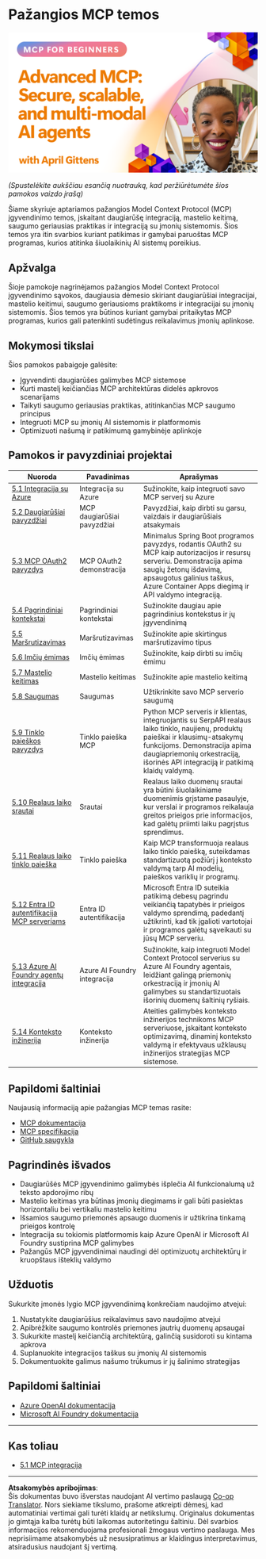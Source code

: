 <!--
CO_OP_TRANSLATOR_METADATA:
{
  "original_hash": "d204bc94ea6027d06a703b21b711ca57",
  "translation_date": "2025-08-26T18:50:06+00:00",
  "source_file": "05-AdvancedTopics/README.md",
  "language_code": "lt"
}
-->
# Pažangios MCP temos

[![Pažangios MCP: saugūs, mastelį keičiantys ir daugiarūšiai AI agentai](../../../translated_images/06.42259eaf91fccfc6d06ef1c126c9db04bbff9e5f60a87b782a2ec2616163142f.lt.png)](https://youtu.be/4yjmGvJzYdY)

_(Spustelėkite aukščiau esančią nuotrauką, kad peržiūrėtumėte šios pamokos vaizdo įrašą)_

Šiame skyriuje aptariamos pažangios Model Context Protocol (MCP) įgyvendinimo temos, įskaitant daugiarūšę integraciją, mastelio keitimą, saugumo geriausias praktikas ir integraciją su įmonių sistemomis. Šios temos yra itin svarbios kuriant patikimas ir gamybai paruoštas MCP programas, kurios atitinka šiuolaikinių AI sistemų poreikius.

## Apžvalga

Šioje pamokoje nagrinėjamos pažangios Model Context Protocol įgyvendinimo sąvokos, daugiausia dėmesio skiriant daugiarūšiai integracijai, mastelio keitimui, saugumo geriausioms praktikoms ir integracijai su įmonių sistemomis. Šios temos yra būtinos kuriant gamybai pritaikytas MCP programas, kurios gali patenkinti sudėtingus reikalavimus įmonių aplinkose.

## Mokymosi tikslai

Šios pamokos pabaigoje galėsite:

- Įgyvendinti daugiarūšes galimybes MCP sistemose
- Kurti mastelį keičiančias MCP architektūras didelės apkrovos scenarijams
- Taikyti saugumo geriausias praktikas, atitinkančias MCP saugumo principus
- Integruoti MCP su įmonių AI sistemomis ir platformomis
- Optimizuoti našumą ir patikimumą gamybinėje aplinkoje

## Pamokos ir pavyzdiniai projektai

| Nuoroda | Pavadinimas | Aprašymas |
|---------|-------------|-----------|
| [5.1 Integracija su Azure](./mcp-integration/README.md) | Integracija su Azure | Sužinokite, kaip integruoti savo MCP serverį su Azure |
| [5.2 Daugiarūšiai pavyzdžiai](./mcp-multi-modality/README.md) | MCP daugiarūšiai pavyzdžiai | Pavyzdžiai, kaip dirbti su garsu, vaizdais ir daugiarūšiais atsakymais |
| [5.3 MCP OAuth2 pavyzdys](../../../05-AdvancedTopics/mcp-oauth2-demo) | MCP OAuth2 demonstracija | Minimalus Spring Boot programos pavyzdys, rodantis OAuth2 su MCP kaip autorizacijos ir resursų serveriu. Demonstracija apima saugių žetonų išdavimą, apsaugotus galinius taškus, Azure Container Apps diegimą ir API valdymo integraciją. |
| [5.4 Pagrindiniai kontekstai](./mcp-root-contexts/README.md) | Pagrindiniai kontekstai | Sužinokite daugiau apie pagrindinius kontekstus ir jų įgyvendinimą |
| [5.5 Maršrutizavimas](./mcp-routing/README.md) | Maršrutizavimas | Sužinokite apie skirtingus maršrutizavimo tipus |
| [5.6 Imčių ėmimas](./mcp-sampling/README.md) | Imčių ėmimas | Sužinokite, kaip dirbti su imčių ėmimu |
| [5.7 Mastelio keitimas](./mcp-scaling/README.md) | Mastelio keitimas | Sužinokite apie mastelio keitimą |
| [5.8 Saugumas](./mcp-security/README.md) | Saugumas | Užtikrinkite savo MCP serverio saugumą |
| [5.9 Tinklo paieškos pavyzdys](./web-search-mcp/README.md) | Tinklo paieška MCP | Python MCP serveris ir klientas, integruojantis su SerpAPI realaus laiko tinklo, naujienų, produktų paieškai ir klausimų-atsakymų funkcijoms. Demonstracija apima daugiapriemonių orkestraciją, išorinės API integraciją ir patikimą klaidų valdymą. |
| [5.10 Realaus laiko srautai](./mcp-realtimestreaming/README.md) | Srautai | Realaus laiko duomenų srautai yra būtini šiuolaikiniame duomenimis grįstame pasaulyje, kur verslai ir programos reikalauja greitos prieigos prie informacijos, kad galėtų priimti laiku pagrįstus sprendimus. |
| [5.11 Realaus laiko tinklo paieška](./mcp-realtimesearch/README.md) | Tinklo paieška | Kaip MCP transformuoja realaus laiko tinklo paiešką, suteikdamas standartizuotą požiūrį į konteksto valdymą tarp AI modelių, paieškos variklių ir programų. |
| [5.12 Entra ID autentifikacija MCP serveriams](./mcp-security-entra/README.md) | Entra ID autentifikacija | Microsoft Entra ID suteikia patikimą debesų pagrindu veikiančią tapatybės ir prieigos valdymo sprendimą, padedantį užtikrinti, kad tik įgalioti vartotojai ir programos galėtų sąveikauti su jūsų MCP serveriu. |
| [5.13 Azure AI Foundry agentų integracija](./mcp-foundry-agent-integration/README.md) | Azure AI Foundry integracija | Sužinokite, kaip integruoti Model Context Protocol serverius su Azure AI Foundry agentais, leidžiant galingą priemonių orkestraciją ir įmonių AI galimybes su standartizuotais išorinių duomenų šaltinių ryšiais. |
| [5.14 Konteksto inžinerija](./mcp-contextengineering/README.md) | Konteksto inžinerija | Ateities galimybės konteksto inžinerijos technikoms MCP serveriuose, įskaitant konteksto optimizavimą, dinaminį konteksto valdymą ir efektyvaus užklausų inžinerijos strategijas MCP sistemose. |

## Papildomi šaltiniai

Naujausią informaciją apie pažangias MCP temas rasite:
- [MCP dokumentacija](https://modelcontextprotocol.io/)
- [MCP specifikacija](https://spec.modelcontextprotocol.io/)
- [GitHub saugykla](https://github.com/modelcontextprotocol)

## Pagrindinės išvados

- Daugiarūšės MCP įgyvendinimo galimybės išplečia AI funkcionalumą už teksto apdorojimo ribų
- Mastelio keitimas yra būtinas įmonių diegimams ir gali būti pasiektas horizontaliu bei vertikaliu mastelio keitimu
- Išsamios saugumo priemonės apsaugo duomenis ir užtikrina tinkamą prieigos kontrolę
- Integracija su tokiomis platformomis kaip Azure OpenAI ir Microsoft AI Foundry sustiprina MCP galimybes
- Pažangūs MCP įgyvendinimai naudingi dėl optimizuotų architektūrų ir kruopštaus išteklių valdymo

## Užduotis

Sukurkite įmonės lygio MCP įgyvendinimą konkrečiam naudojimo atvejui:

1. Nustatykite daugiarūšius reikalavimus savo naudojimo atvejui
2. Apibrėžkite saugumo kontrolės priemones jautrių duomenų apsaugai
3. Sukurkite mastelį keičiančią architektūrą, galinčią susidoroti su kintama apkrova
4. Suplanuokite integracijos taškus su įmonių AI sistemomis
5. Dokumentuokite galimus našumo trūkumus ir jų šalinimo strategijas

## Papildomi šaltiniai

- [Azure OpenAI dokumentacija](https://learn.microsoft.com/en-us/azure/ai-services/openai/)
- [Microsoft AI Foundry dokumentacija](https://learn.microsoft.com/en-us/ai-services/)

---

## Kas toliau

- [5.1 MCP integracija](./mcp-integration/README.md)

---

**Atsakomybės apribojimas**:  
Šis dokumentas buvo išverstas naudojant AI vertimo paslaugą [Co-op Translator](https://github.com/Azure/co-op-translator). Nors siekiame tikslumo, prašome atkreipti dėmesį, kad automatiniai vertimai gali turėti klaidų ar netikslumų. Originalus dokumentas jo gimtąja kalba turėtų būti laikomas autoritetingu šaltiniu. Dėl svarbios informacijos rekomenduojama profesionali žmogaus vertimo paslauga. Mes neprisiimame atsakomybės už nesusipratimus ar klaidingus interpretavimus, atsiradusius naudojant šį vertimą.